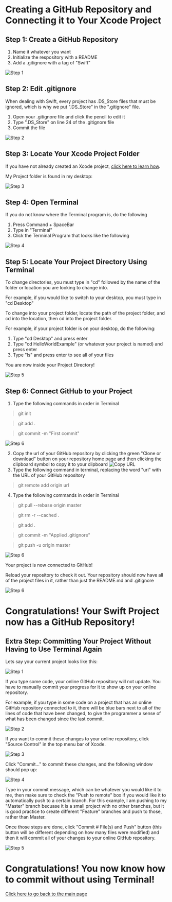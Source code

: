# Creating a GitHub Repository and Connecting it to Your Xcode Project

## Step 1: Create a GitHub Repository

1. Name it whatever you want
2. Initialize the respository with a README 
3. Add a .gitignore with a tag of "Swift"

![](https://github.com/znpierucci/DigitalConceptTutorial/blob/master/images/Step1.png "Step 1")


## Step 2: Edit .gitignore

When dealing with Swift, every project has .DS_Store files that must be ignored, which is why we put ".DS_Store" in the ".gitignore" file.

1. Open your .gitignore file and click the pencil to edit it
2. Type ".DS_Store" on line 24 of the .gitignore file
3. Commit the file

![](https://github.com/znpierucci/DigitalConceptTutorial/blob/master/images/Step2.png "Step 2")

## Step 3: Locate Your Xcode Project Folder

If you have not already created an Xcode project, [click here to learn how](https://github.com/znpierucci/DigitalConceptTutorial/blob/master/XcodeTutorial.md).

My Project folder is found in my desktop:

![](https://github.com/znpierucci/DigitalConceptTutorial/blob/master/images/Step3.png "Step 3")

## Step 4: Open Terminal

If you do not know where the Terminal program is, do the following

1. Press Command + SpaceBar
2. Type in "Terminal"
3. Click the Terminal Program that looks like the following

![](https://github.com/znpierucci/DigitalConceptTutorial/blob/master/images/Step4.png "Step 4")

## Step 5: Locate Your Project Directory Using Terminal

To change directories, you must type in "cd" followed by the name of the folder or location you are looking to change into.

For example, if you would like to switch to your desktop, you must type in "cd Desktop"

To change into your project folder, locate the path of the project folder, and cd into the location, then cd into the project folder.

For example, if your project folder is on your desktop, do the following:

1. Type "cd Desktop" and press enter
2. Type "cd HelloWorldExample" (or whatever your project is named) and press enter
3. Type "ls" and press enter to see all of your files

You are now inside your Project Directory!

![](https://github.com/znpierucci/DigitalConceptTutorial/blob/master/images/Step5.png "Step 5")

## Step 6: Connect GitHub to your Project

1. Type the following commands in order in Terminal
>git init

>git add .

>git commit -m "First commit"


![](https://github.com/znpierucci/DigitalConceptTutorial/blob/master/images/Step6.png "Step 6")

2. Copy the url of your GitHub repository by clicking the green "Clone or download" button on your repository home page and then clicking the clipboard symbol to copy it to your clipboard
![](https://github.com/znpierucci/DigitalConceptTutorial/blob/master/images/CopyURL.png "Copy URL")
3. Type the following command in terminal, replacing the word "url" with the URL of your GitHub repository
>git remote add origin url 
4. Type the following commands in order in Terminal
>git pull --rebase origin master

>git rm -r --cached .

>git add .

>git commit -m "Applied .gitignore"

>git push -u origin master

![](https://github.com/znpierucci/DigitalConceptTutorial/blob/master/images/Step6p2.png "Step 6")

Your project is now connected to GitHub!

Reload your repository to check it out.
Your repository should now have all of the project files in it, rather than just the README.md and .gitignore

![](https://github.com/znpierucci/DigitalConceptTutorial/blob/master/images/Step6p3.png "Step 6")


# Congratulations! Your Swift Project now has a GitHub Repository!

## Extra Step: Committing Your Project Without Having to Use Terminal Again

Lets say your current project looks like this: 

![](https://github.com/znpierucci/DigitalConceptTutorial/blob/master/images/commit1.png "Step 1")

If you type some code, your online GitHub repository will not update. You have to manually commit your progress for it to show up on your online repository.

For example, if you type in some code on a project that has an online GitHub repository connected to it, there will be blue bars next to all of the lines of code that have been changed, to give the programmer a sense of what has been changed since the last commit. 

![](https://github.com/znpierucci/DigitalConceptTutorial/blob/master/images/commit2.png "Step 2")

If you want to commit these changes to your online repository, click "Source Control" in the top menu bar of Xcode.

![](https://github.com/znpierucci/DigitalConceptTutorial/blob/master/images/commit3.png "Step 3")

Click "Commit..." to commit these changes, and the following window should pop up:

![](https://github.com/znpierucci/DigitalConceptTutorial/blob/master/images/commit4.png "Step 4")

Type in your commit message, which can be whatever you would like it to me, then make sure to check the "Push to remote" box if you would like it to automatically push to a certain branch. For this example, I am pushing to my "Master" branch becuase it is a small project with no other branches, but it is good practice to create different "Feature" branches and push to those, rather than Master.

Once those steps are done, click "Commit # File(s) and Push" button (this button will be different depending on how many files were modified) and then it will commit all of your changes to your online GitHub repository.

![](https://github.com/znpierucci/DigitalConceptTutorial/blob/master/images/commit5.png "Step 5")

# Congratulations! You now know how to commit without using Terminal!

[Click here to go back to the main page](https://github.com/znpierucci/DigitalConceptTutorial/blob/master/README.md)
